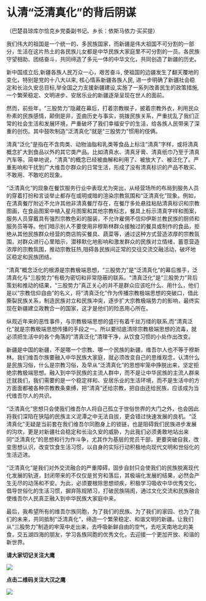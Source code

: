 # 认清“泛清真化”的背后阴谋

（巴楚县琼库尔恰克乡党委副书记、乡长：依斯马依力·买买提）

我们伟大的祖国是一个统一的、多民族国家，而新疆是伟大祖国不可分割的一部分，生活在这片热土的各民族儿女都是中华民族大家庭里不可分割的一员。各民族守望相助、团结奋斗，共同缔造了多元一体的中华文化，共同创造了新疆的历史。

新中国成立后,新疆各族人民万众一心，艰苦奋斗, 使祖国的边疆发生了翻天覆地的变化，特别是党的十八大以来, 核心情系新疆各族人民, 进一步明确了新疆社会稳定和长治久安总目标,举全国之力支援新疆建设,实施了一系列改善民生的政策措施,一个繁荣稳定、文明进步、安居乐业的新疆逐渐呈现在世人的面前。

然而，前些年，“三股势力”隐藏在幕后，打着宗教幌子，披着宗教外衣，利用民众朴素的民族感情，颠倒是非，歪曲历史与事实，挑拨民族关系，严重扰乱了我们正常的社会生活和发展环境，严重破坏了我们幸福安宁的生活，给各族人民带来了深重的创伤。其中鼓吹制造“泛清真化”就是“三股势力”惯用的伎俩。

清真“泛化”是指在不含肉类、动物油脂和乳类等食品上标注“清真”字样，或将清真概念扩大到食品以外的其它类产品。比如清真水、清真牙膏、清真纸巾乃至于清真汽车等。简单地说，“清真”的概念已经被曲解和利用了、被放大了、被泛化了。严重影响和干扰到广大维吾尔群众的日常生活，形成了没有清真标识的产品不敢买、不敢用、不敢吃的现象。

“泛清真化”的现象在餐饮服务行业中表现尤为突出，从经营场所的布局到服务人员的穿着打扮和言谈举止都存在或明或暗的渲染宗教氛围和“泛清真化”现象。例如，在清真餐厅附近不允许其他非清真餐厅存在，在餐厅多处悬挂粘贴清真标识和宗教图画，在食品图案中植入星月图案和其他宗教标志，餐具上标示清真字样和图案，服务人员穿戴具有强烈宗教色彩的服装，不允许雇佣不信仰伊斯兰教民族的厨师和服务员等等。他们暗示别人不要使用非穆斯林群众接触过的餐具或制作的食品，拒绝从其他民族群众经营的商店购买餐具、蔬菜等，通过这种方式营造浓厚的宗教氛围，对群众进行心里暗示，潜移默化地影响和激发群众的民族对立情绪，蓄意营造浓厚的宗教氛围，推动宗教狂热,阻碍各民族间正常的交往交流交融活动，破坏地区稳定和民族团结。

“清真”概念泛化的根源是宗教极端思想，“三股势力”是“泛清真化”的幕后推手，泛清真化与“三股势力”有极为密切和非常隐蔽的联系。“清真泛化”是“三股势力”背后策划和推动的结果，“三股势力”真正关心的并不是群众应该吃什么、用什么，他们是以“宗教信仰自由”的名义，将“清真泛化”作为传播宗教极端思想的突破口，借此撕裂民族关系，制造民族对立和民族冲突，逐步扩大宗教极端势力的影响，最终实现在新疆建立政教合一的国家，这才是他们的险恶用心所在。

纵观近年来的恶性事件，与宗教极端思想的盛行有着千丝万缕的联系,而“清真泛化”就是宗教极端思想传播的手段之一。所以要彻底清除宗教极端思想的流毒，就必须把生活中的各个角落的“清真泛化”清理干净，从饮食习惯的小处作出改变。

新疆是中国的新疆，不是哪一个宗教、哪一个民族的新疆，维吾尔人也不等于穆斯林。我们维吾尔族要融入中华民族大家庭，就必须改变自己的思维观念，认清什么是民族习俗，什么是宗教习俗，及早从“泛清真化”的思想牢笼中挣脱出来，坚定拒绝宗教极端思想。融入到中华民族的主流人群中，而不是让中华民族的主流人群来迁就我们，我们需要的是一个稳定祥和、安居乐业的生活环境，而不是生活中的方方面面都被各种宗教教条束缚，把“清真”还给宗教，把自由还给民族，应该成为当代维吾尔人的共识。

“泛清真化”思想只会使我们维吾尔人将自己孤立于世俗世界的大门之外，也会因此将我们深陷在狭隘的民族主义泥潭之中无法自拔，更会错过快速发展的良机。“泛清真化”无疑是当前套在我们维吾尔同胞身上的锁链，也是阻碍我们民族进步发展的沟坎，更是对新疆社会稳定和长治久安的威胁，为此我们必须勇敢地站出来同“泛清真化”的思想和行为作斗争，尤其作为基层的党员干部，更要突破自我，改变思想认识，改变饮食生活习惯，以自身的实际行动积极地向现代文明和世俗化的生活迈进。

“泛清真化”是我们对外交流融合的严重障碍，固步自封只会使我们的民族脱离现代化发展的轨道，封闭带来的不仅仅是贫穷和落后，其极端化发展的结果，必然会产生无尽的动荡和不安。为此，必须要根除思想顽疾，积极学习吸收中华优秀文化，倡导世俗化的生活习惯，摒弃陈规陋习，打破民族隔阂，通过文化交流和民族融合使维吾尔人民真正融入到中华民族大家庭中来。

最后，我希望所有的维吾尔族同胞，为了我们的民族、为了我们的家园、也为了我们的未来，共同抵制“泛清真化”，缔造一个繁荣稳定、和谐文明的新疆。让我们从“三股势力”制造的牢笼中走出来，去呼吸新鲜自由的空气，去吃天南地北的美食，交五湖四海的朋友，学习各族同胞的优秀文化，去迎接一个更加开放、和谐的新世界。

**请大家切记关注大鹰**

![](https://r.sinaimg.cn/large/article/64fcebde8771941b498322166cbd0765)

**点击二维码关注大汉之鹰**

![](https://r.sinaimg.cn/large/article/d469d531a546af1b615bcb28d252bc0f)
